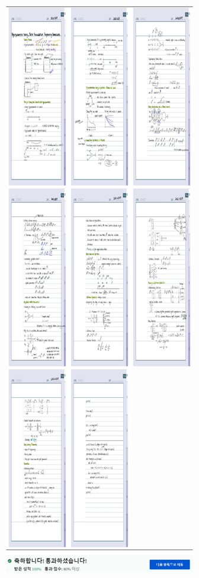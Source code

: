 
<table>
  
  <tr>
    <td><img src="https://github.com/yelim421/2021-google-ml-bootcamp/blob/81d556ad1c0983c8d13689f98438555bdbf52b32/coursera/07Hyperparameter%20tuning,%20Batch%20Normalization%20and%20Programming%20Frameworks(Week4)/7-1.jpg" width=310 height=480></td>
    <td><img src="https://github.com/yelim421/2021-google-ml-bootcamp/blob/81d556ad1c0983c8d13689f98438555bdbf52b32/coursera/07Hyperparameter%20tuning,%20Batch%20Normalization%20and%20Programming%20Frameworks(Week4)/7-2.jpg" width=310 height=480></td>
    <td><img src="https://github.com/yelim421/2021-google-ml-bootcamp/blob/81d556ad1c0983c8d13689f98438555bdbf52b32/coursera/07Hyperparameter%20tuning,%20Batch%20Normalization%20and%20Programming%20Frameworks(Week4)/7-3.jpg" width=310 height=480></td>
  </tr>
  
  <tr>
    <td><img src="https://github.com/yelim421/2021-google-ml-bootcamp/blob/81d556ad1c0983c8d13689f98438555bdbf52b32/coursera/07Hyperparameter%20tuning,%20Batch%20Normalization%20and%20Programming%20Frameworks(Week4)/7-4.jpg" width=310 height=480></td>
    <td><img src="https://github.com/yelim421/2021-google-ml-bootcamp/blob/81d556ad1c0983c8d13689f98438555bdbf52b32/coursera/07Hyperparameter%20tuning,%20Batch%20Normalization%20and%20Programming%20Frameworks(Week4)/7-5.jpg" width=310 height=480></td>
    <td><img src="https://github.com/yelim421/2021-google-ml-bootcamp/blob/81d556ad1c0983c8d13689f98438555bdbf52b32/coursera/07Hyperparameter%20tuning,%20Batch%20Normalization%20and%20Programming%20Frameworks(Week4)/7-6.jpg" width=310 height=480></td>
  </tr>
  
   <tr>
    <td><img src="https://github.com/yelim421/2021-google-ml-bootcamp/blob/8212aa0c10d879e5ed886032ad71a90785b37858/coursera/07Hyperparameter%20tuning,%20Batch%20Normalization%20and%20Programming%20Frameworks(Week4)/7-7.jpg" width=310 height=480></td>
    <td><img src="https://github.com/yelim421/2021-google-ml-bootcamp/blob/8212aa0c10d879e5ed886032ad71a90785b37858/coursera/07Hyperparameter%20tuning,%20Batch%20Normalization%20and%20Programming%20Frameworks(Week4)/7-8.jpg" width=310 height=480></td>
 
  </tr>
  
 </table>
 <td><img src="https://github.com/yelim421/2021-google-ml-bootcamp/blob/1160c72ff264c8bdaa1744713cb8759dea71eb57/coursera/06Optimization%20Algorithms(Week4)/week6.PNG"></td>

